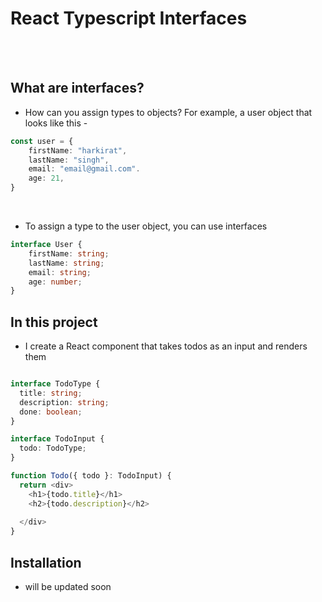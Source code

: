 # React Typescript Interfaces

<br/><br/>

## What are interfaces?
- How can you assign types to objects? For example, a user object that looks like this - 
```typescript
const user = {
	firstName: "harkirat",
	lastName: "singh",
	email: "email@gmail.com".
	age: 21,
}
```
<br/>

- To assign a type to the user object, you can use interfaces

```typescript
interface User {
	firstName: string;
	lastName: string;
	email: string;
	age: number;
}
```




## In this project
- I create a React component that takes todos as an input and renders them

```typescript

interface TodoType {
  title: string;
  description: string;
  done: boolean;
}

interface TodoInput {
  todo: TodoType;
}

function Todo({ todo }: TodoInput) {
  return <div>
    <h1>{todo.title}</h1>
    <h2>{todo.description}</h2>
    
  </div>
}
```



## Installation
- will be updated soon